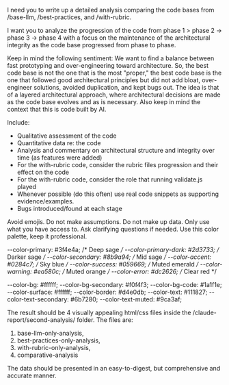 I need you to write up a detailed analysis comparing the code bases from /base-llm, /best-practices, and /with-rubric.

I want you to analyze the progression of the code from phase 1 > phase 2 -> phase 3 -> phase 4 with a focus on the maintenance of the architectural integrity as the code base progressed from phase to phase. 

Keep in mind the following sentiment:
We want to find a balance between fast prototyping and over-engineering toward architecture. So, the best code base is not the one that is the most "proper," the best code base is the one that followed good architectural principles but did not add bloat, over-engineer solutions, avoided duplication, and kept bugs out. The idea is that of a layered architectural approach, where architectural decisions are made as the code base evolves and as is necessary. Also keep in mind the context that this is code built by AI. 

Include:
- Qualitative assessment of the code
- Quantitative data re: the code
- Analysis and commentary on architectural structure and integrity over time (as features were added) 
- For the with-rubric code, consider the rubric files progression and their effect on the code
- For the with-rubric code, consider the role that running validate.js played
- Whenever possible (do this often) use real code snippets as supporting evidence/examples. 
- Bugs introduced/found at each stage

Avoid emojis. Do not make assumptions. Do not make up data. Only use what you have access to. Ask clarifying questions if needed. Use this color palette, keep it professional. 

--color-primary: #3f4e4a;        /* Deep sage */
--color-primary-dark: #2d3733;   /* Darker sage */
--color-secondary: #8b9a94;      /* Mid sage */
--color-accent: #0284c7;         /* Sky blue */
--color-success: #059669;        /* Muted emerald */
--color-warning: #ea580c;        /* Muted orange */
--color-error: #dc2626;          /* Clear red */

--color-bg: #ffffff;
--color-bg-secondary: #f0f4f3;
--color-bg-code: #1a1f1e;
--color-surface: #ffffff;
--color-border: #d4e0db;
--color-text: #111827;
--color-text-secondary: #6b7280;
--color-text-muted: #9ca3af;

The result should be 4 visually appealing html/css files inside the /claude-report/second-analysis/ folder. The files are: 
1) base-llm-only-analysis, 
2) best-practices-only-analysis, 
3) with-rubric-only-analysis, 
4) comparative-analysis

The data should be presented in an easy-to-digest, but comprehensive and accurate manner. 